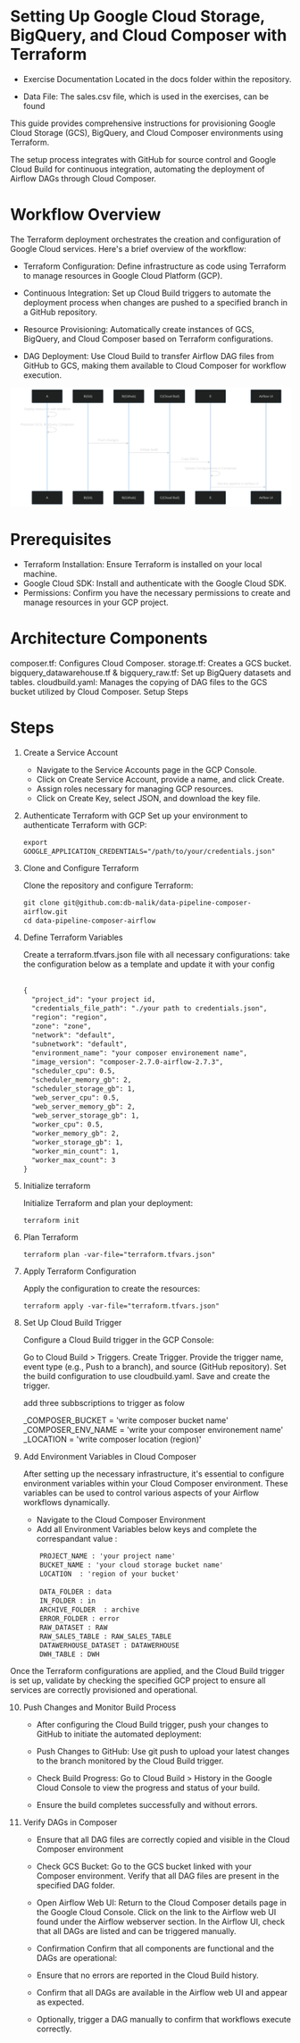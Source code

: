 # Setting Up Google Cloud Storage, BigQuery, and Cloud Composer with Terraform

- Exercise Documentation Located in the docs folder within the repository.

- Data File: The sales.csv file, which is used in the exercises, can be found

This guide provides comprehensive instructions for provisioning Google Cloud Storage (GCS), BigQuery, and Cloud Composer environments using Terraform.

The setup process integrates with GitHub for source control and Google Cloud Build for continuous integration, automating the deployment of Airflow DAGs through Cloud Composer.

# Workflow Overview

The Terraform deployment orchestrates the creation and configuration of Google Cloud services. Here's a brief overview of the workflow:

- Terraform Configuration: Define infrastructure as code using Terraform to manage resources in Google Cloud Platform (GCP).

- Continuous Integration: Set up Cloud Build triggers to automate the deployment process when changes are pushed to a specified branch in a GitHub repository.

- Resource Provisioning: Automatically create instances of GCS, BigQuery, and Cloud Composer based on Terraform configurations.

- DAG Deployment: Use Cloud Build to transfer Airflow DAG files from GitHub to GCS, making them available to Cloud Composer for workflow execution.

![ Diagram](docs/diagram.svg ' Diagram')

# Prerequisites

- Terraform Installation: Ensure Terraform is installed on your local machine.
- Google Cloud SDK: Install and authenticate with the Google Cloud SDK.
- Permissions: Confirm you have the necessary permissions to create and manage resources in your GCP project.

# Architecture Components

composer.tf: Configures Cloud Composer. storage.tf: Creates a GCS bucket. bigquery_datawarehouse.tf & bigquery_raw.tf: Set up BigQuery datasets and tables. cloudbuild.yaml: Manages the copying of DAG files to the GCS bucket utilized by Cloud Composer. Setup Steps

# Steps

1. Create a Service Account

   - Navigate to the Service Accounts page in the GCP Console.
   - Click on Create Service Account, provide a name, and click Create.
   - Assign roles necessary for managing GCP resources.
   - Click on Create Key, select JSON, and download the key file.

2. Authenticate Terraform with GCP Set up your environment to authenticate Terraform with GCP:

   ```
   export GOOGLE_APPLICATION_CREDENTIALS="/path/to/your/credentials.json"
   ```

3. Clone and Configure Terraform

   Clone the repository and configure Terraform:

   ```
   git clone git@github.com:db-malik/data-pipeline-composer-airflow.git
   cd data-pipeline-composer-airflow
   ```

4. Define Terraform Variables

   Create a terraform.tfvars.json file with all necessary configurations: take the configuration below as a template and update it with your config

   ```

   {
     "project_id": "your project id,
     "credentials_file_path": "./your path to credentials.json",
     "region": "region",
     "zone": "zone",
     "network": "default",
     "subnetwork": "default",
     "environment_name": "your composer environement name",
     "image_version": "composer-2.7.0-airflow-2.7.3",
     "scheduler_cpu": 0.5,
     "scheduler_memory_gb": 2,
     "scheduler_storage_gb": 1,
     "web_server_cpu": 0.5,
     "web_server_memory_gb": 2,
     "web_server_storage_gb": 1,
     "worker_cpu": 0.5,
     "worker_memory_gb": 2,
     "worker_storage_gb": 1,
     "worker_min_count": 1,
     "worker_max_count": 3
   }

   ```

5. Initialize terraform

   Initialize Terraform and plan your deployment:

   ```
   terraform init
   ```

6. Plan Terraform

   ```
   terraform plan -var-file="terraform.tfvars.json"
   ```

7. Apply Terraform Configuration

   Apply the configuration to create the resources:

   ```
   terraform apply -var-file="terraform.tfvars.json"
   ```

8. Set Up Cloud Build Trigger

   Configure a Cloud Build trigger in the GCP Console:

   Go to Cloud Build > Triggers. Create Trigger. Provide the trigger name, event type (e.g., Push to a branch), and source (GitHub repository). Set the build configuration to use cloudbuild.yaml. Save and create the trigger.

   add three subbscriptions to trigger as folow

   \_COMPOSER_BUCKET = 'write composer bucket name' \_COMPOSER_ENV_NAME = 'write your composer environement name' \_LOCATION = 'write composer location (region)'

9. Add Environment Variables in Cloud Composer

   After setting up the necessary infrastructure, it's essential to configure environment variables within your Cloud Composer environment. These variables can be used to control various aspects of your Airflow workflows dynamically.

   - Navigate to the Cloud Composer Environment
   - Add all Environment Variables below keys and complete the correspandant value :

   ```
       PROJECT_NAME : 'your project name'
       BUCKET_NAME : 'your cloud storage bucket name'
       LOCATION  : 'region of your bucket'

       DATA_FOLDER : data
       IN_FOLDER : in
       ARCHIVE_FOLDER  : archive
       ERROR_FOLDER : error
       RAW_DATASET : RAW
       RAW_SALES_TABLE : RAW_SALES_TABLE
       DATAWERHOUSE_DATASET : DATAWERHOUSE
       DWH_TABLE : DWH
   ```

Once the Terraform configurations are applied, and the Cloud Build trigger is set up, validate by checking the specified GCP project to ensure all services are correctly provisioned and operational.

10. Push Changes and Monitor Build Process

    - After configuring the Cloud Build trigger, push your changes to GitHub to initiate the automated deployment:

    - Push Changes to GitHub: Use git push to upload your latest changes to the branch monitored by the Cloud Build trigger.

    - Check Build Progress: Go to Cloud Build > History in the Google Cloud Console to view the progress and status of your build.

    - Ensure the build completes successfully and without errors.

11. Verify DAGs in Composer

    - Ensure that all DAG files are correctly copied and visible in the Cloud Composer environment

    - Check GCS Bucket: Go to the GCS bucket linked with your Composer environment. Verify that all DAG files are present in the specified DAG folder.

    - Open Airflow Web UI: Return to the Cloud Composer details page in the Google Cloud Console. Click on the link to the Airflow web UI found under the Airflow webserver section. In the Airflow UI, check that all DAGs are listed and can be triggered manually.

    - Confirmation Confirm that all components are functional and the DAGs are operational:

    - Ensure that no errors are reported in the Cloud Build history.
    - Confirm that all DAGs are available in the Airflow web UI and appear as expected.
    - Optionally, trigger a DAG manually to confirm that workflows execute correctly.
